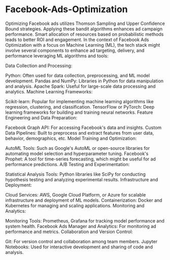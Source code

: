 # Facebook-Ads-Optimization
Optimizing Facebook ads utilizes Thomson Sampling and Upper Confidence Bound strategies.
Applying these bandit algorithms enhances ad campaign performance.
Smart allocation of resources based on probabilistic methods leads to better ROI and engagement.
In the context of Facebook Ads Optimization with a focus on Machine Learning (ML), the tech stack might involve several components to enhance ad targeting, delivery, and performance leveraging ML algorithms and tools:

Data Collection and Processing:

Python: Often used for data collection, preprocessing, and ML model development.
Pandas and NumPy: Libraries in Python for data manipulation and analysis.
Apache Spark: Useful for large-scale data processing and analytics.
Machine Learning Frameworks:

Scikit-learn: Popular for implementing machine learning algorithms like regression, clustering, and classification.
TensorFlow or PyTorch: Deep learning frameworks for building and training neural networks.
Feature Engineering and Data Preparation:

Facebook Graph API: For accessing Facebook's data and insights.
Custom Data Pipelines: Built to preprocess and extract features from user data, behavior, demographics, etc.
Model Training and Optimization:

AutoML Tools: Such as Google's AutoML or open-source libraries for automating model selection and hyperparameter tuning.
Facebook's Prophet: A tool for time-series forecasting, which might be useful for ad performance predictions.
A/B Testing and Experimentation:

Statistical Analysis Tools: Python libraries like SciPy for conducting hypothesis testing and analyzing experimental results.
Infrastructure and Deployment:

Cloud Services: AWS, Google Cloud Platform, or Azure for scalable infrastructure and deployment of ML models.
Containerization: Docker and Kubernetes for managing and scaling applications.
Monitoring and Analytics:

Monitoring Tools: Prometheus, Grafana for tracking model performance and system health.
Facebook Ads Manager and Analytics: For monitoring ad performance and metrics.
Collaboration and Version Control:

Git: For version control and collaboration among team members.
Jupyter Notebooks: Used for interactive development and sharing of code and analysis.
